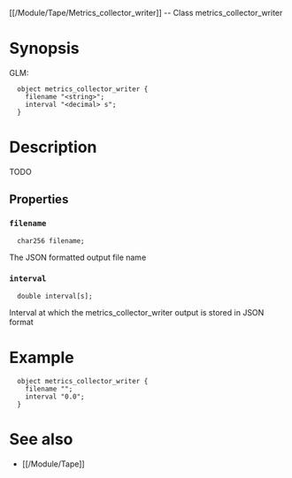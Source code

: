 [[/Module/Tape/Metrics_collector_writer]] -- Class metrics_collector_writer

# Synopsis
GLM:
~~~
  object metrics_collector_writer {
    filename "<string>";
    interval "<decimal> s";
  }
~~~

# Description

TODO

## Properties

### `filename`
~~~
  char256 filename;
~~~

The JSON formatted output file name

### `interval`
~~~
  double interval[s];
~~~

Interval at which the metrics_collector_writer output is stored in JSON format

# Example

~~~
  object metrics_collector_writer {
    filename "";
    interval "0.0";
  }
~~~

# See also
* [[/Module/Tape]]

